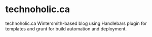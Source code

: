 # technoholic.ca

technoholic.ca Wintersmith-based blog using Handlebars plugin for templates and grunt for build automation and deployment.

